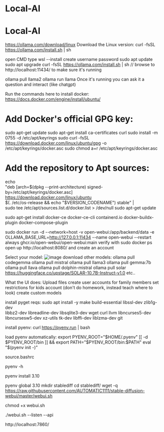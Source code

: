 # Local-AI

# Local-AI

https://ollama.com/download/linux
Download the Linux version: curl -fsSL https://ollama.com/install.sh | sh

open CMD
type wsl --install
create username password
sudo apt update
sudo apt upgrade
curl -fsSL https://ollama.com/install.sh | sh
// browse to http://localhost:11434/ to make sure it's running

ollama pull llama2
ollama run llama
Once it's running you can ask it a question and interact (like chatgpt)

Run the commands here to install docker: https://docs.docker.com/engine/install/ubuntu/
# Add Docker's official GPG key:
sudo apt-get update
sudo apt-get install ca-certificates curl
sudo install -m 0755 -d /etc/apt/keyrings
sudo curl -fsSL https://download.docker.com/linux/ubuntu/gpg -o /etc/apt/keyrings/docker.asc
sudo chmod a+r /etc/apt/keyrings/docker.asc

# Add the repository to Apt sources:
echo \
  "deb [arch=$(dpkg --print-architecture) signed-by=/etc/apt/keyrings/docker.asc] https://download.docker.com/linux/ubuntu \
  $(. /etc/os-release && echo "$VERSION_CODENAME") stable" | \
  sudo tee /etc/apt/sources.list.d/docker.list > /dev/null
sudo apt-get update


sudo apt-get install docker-ce docker-ce-cli containerd.io docker-buildx-plugin docker-compose-plugin

sudo docker run -d --network=host -v open-webui:/app/backend/data -e OLLAMA_BASE_URL=http://127.0.0.1:11434 --name open-webui --restart always ghcr.io/open-webui/open-webui:main
verify with sudo docker ps
open up http://localhost:8080/ and create an account

Select your model:
![image](https://github.com/Toteroni/Local-AI/assets/13453157/37771ee3-d15b-4216-8b52-376da00350cb)
download other models:
ollama pull codegemma
ollama pull mistral
ollama pull llama3
ollama pull gemma:7b
ollama pull llava
ollama pull dolphin-mistral
ollama pull solar https://huggingface.co/upstage/SOLAR-10.7B-Instruct-v1.0
etc..



What the UI does:
Upload files
create user accounts for family members
  set restrictions for kids account (don't do homework, instead teach where to look)
create custom models


install pyget reqs:
sudo apt install -y make build-essential libssl-dev zlib1g-dev \
libbz2-dev libreadline-dev libsqlite3-dev wget curl llvm libncurses5-dev \
libncursesw5-dev xz-utils tk-dev libffi-dev liblzma-dev git

install pyenv:
curl https://pyenv.run | bash

load pyenv automatically:
export PYENV_ROOT="$HOME/.pyenv"
[[ -d $PYENV_ROOT/bin ]] && export PATH="$PYENV_ROOT/bin:$PATH"
eval "$(pyenv init -)"


source.bashrc

pyenv -h

pyenv install 3.10

pyenv global 3.10
mkdir stablediff
cd stablediff/
wget -q https://raw.githubusercontent.com/AUTOMATIC1111/stable-diffusion-webui/master/webui.sh

chmod +x webui.sh

./webui.sh --listen --api

http://localhost:7860/

